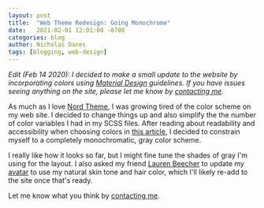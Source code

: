 ```yaml
---
layout: post
title:  "Web Theme Redesign: Going Monochrome"
date:   2021-02-01 12:01:00 -0700
categories: blog
author: Nicholas Danes
tags: [blogging, web-design]
---
```

*Edit (Feb 14 2020): I decided to make a small update to the website by incorporating colors using [Material Design](https://material.io/design/usability/accessibility.html) guidelines. If you have issues seeing anything on the site, please let me know by [contacting me](/#contact).*

As much as I love [Nord Theme](nordtheme.com), I was growing tired of the color scheme on my web site. I decided to change things up and also simplify the the number of color variables I had in my SCSS files. After reading about readability and accessibility when choosing colors in [this article](https://venngage.com/blog/color-blind-friendly-palette/), I decided to constrain myself to a completely monochromatic, gray color scheme.

I really like how it looks so far, but I might fine tune the shades of gray I'm using for the layout. I also asked my friend [Lauren Beecher](https://laurenbeecher.com) to update my [avatar](/images/me.png) to use my natural skin tone and hair color, which I'll likely re-add to the site once that's ready.

Let me know what you think by [contacting me](/#contact). 
